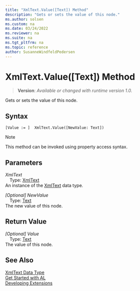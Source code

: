 ```yaml
---
title: "XmlText.Value([Text]) Method"
description: "Gets or sets the value of this node."
ms.author: solsen
ms.custom: na
ms.date: 03/24/2022
ms.reviewer: na
ms.suite: na
ms.tgt_pltfrm: na
ms.topic: reference
author: SusanneWindfeldPedersen
---
```

[//]: # (START>DO_NOT_EDIT)
[//]: # (IMPORTANT:Do not edit any of the content between here and the END>DO_NOT_EDIT.)
[//]: # (Any modifications should be made in the .xml files in the ModernDev repo.)
# XmlText.Value([Text]) Method
> **Version**: _Available or changed with runtime version 1.0._

Gets or sets the value of this node.


## Syntax
```AL
[Value := ]  XmlText.Value([NewValue: Text])
```
> [!NOTE]
> This method can be invoked using property access syntax.
## Parameters
*XmlText*  
&emsp;Type: [XmlText](xmltext-data-type.md)  
An instance of the [XmlText](xmltext-data-type.md) data type.  

*[Optional] NewValue*  
&emsp;Type: [Text](../text/text-data-type.md)  
The new value of this node.  


## Return Value
*[Optional] Value*  
&emsp;Type: [Text](../text/text-data-type.md)  
The value of this node.


[//]: # (IMPORTANT: END>DO_NOT_EDIT)
## See Also
[XmlText Data Type](xmltext-data-type.md)  
[Get Started with AL](../../devenv-get-started.md)  
[Developing Extensions](../../devenv-dev-overview.md)